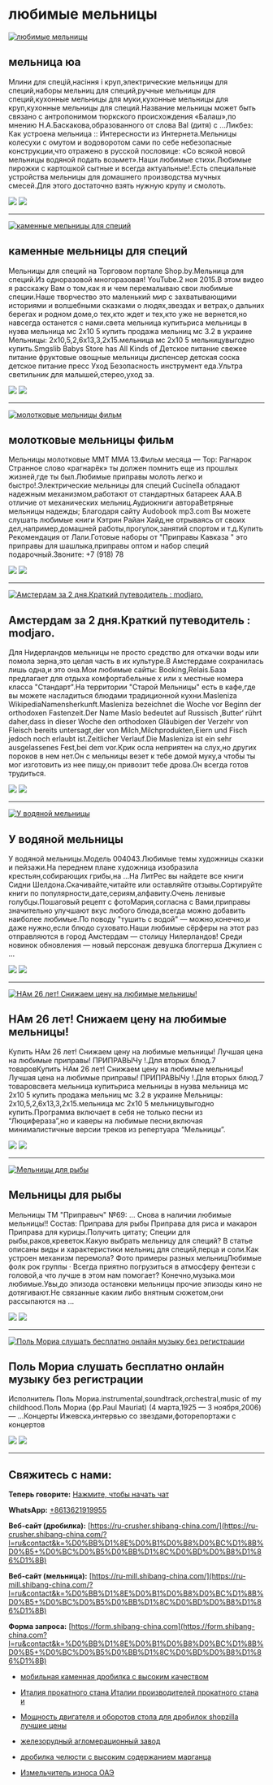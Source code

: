 # любимые мельницы

<a href="https://swt.shibang-china.com/?l=ru&img&k=%D0%BB%D1%8E%D0%B1%D0%B8%D0%BC%D1%8B%D0%B5+%D0%BC%D0%B5%D0%BB%D1%8C%D0%BD%D0%B8%D1%86%D1%8B" target="_blank">![любимые мельницы](http://static.shibang-china.com/all-800x300/1146.jpg)</a>

## мельница юа
Млини для спецій,насіння і круп,электрические мельницы для специй,наборы мельниц для специй,ручные мельницы для специй,кухонные мельницы для муки,кухонные мельницы для круп,кухонные мельницы для специй.Название мельницы может быть связано с антропонимом тюркского происхождения &#171;Балаш&#187;,по мнению Н.А.Баскакова,образованного от слова Bal (дитя) с …Ликбез: Как устроена мельница :: Интересности из Интернета.Мельницы колесухи с омутом и водоворотом сами по себе небезопасные конструкции,что отражено в русской пословице: &#171;Со всякой новой мельницы водяной подать возьмет&#187;.Наши любимые стихи.Любимые пирожки с картошкой сытные и всегда актуальные!.Есть специальные устройства мельницы для домашнего производства мучных смесей.Для этого достаточно взять нужную крупу и смолоть.


<a href="https://whatsapp.shibangsoft.com/WhatsApp.php" target="_blank" title="WhatsApp">![](http://static.shibang-china.com/icon/whatsapp.png)</a> <a href="https://swt.shibang-china.com/?l=ru&icon&k=%D0%BB%D1%8E%D0%B1%D0%B8%D0%BC%D1%8B%D0%B5+%D0%BC%D0%B5%D0%BB%D1%8C%D0%BD%D0%B8%D1%86%D1%8B" target="_blank">![](http://static.shibang-china.com/icon/chat-ru.png)</a>

---

<a href="https://swt.shibang-china.com/?l=ru&img&k=%D0%BB%D1%8E%D0%B1%D0%B8%D0%BC%D1%8B%D0%B5+%D0%BC%D0%B5%D0%BB%D1%8C%D0%BD%D0%B8%D1%86%D1%8B" target="_blank">![каменные мельницы для специй](http://static.shibang-china.com/all-800x300/683.jpg)</a>

## каменные мельницы для специй
Мельницы для специй на Торговом портале Shop.by.Мельница для специй.Из одноразовой многоразовая! YouTube.2 ноя 2015.В этом видео я расскажу Вам о том,как я и чем перемалываю свои любимые специи.Наше творчество это маленький мир с захватывающими историями и волшебными сказками о людях,звездах и ветрах,о дальних берегах и родном доме,о тех,кто ждет и тех,кто уже не вернется,но навсегда останется с нами.света мельница купитьриса мельницы в нуэва мельница мс 2х10 5 купить продажа мельниц мс 3.2 в украине Мельницы: 2х10,5,2,6х13,3,2х15.мельница мс 2х10 5 мельницувыгодно купить.Smgslib Babys Store has All Kinds of Детское питание свежее питание фруктовые овощные мельницы диспенсер детская соска детское питание пресс Уход Безопасность инструмент еда.Ультра светильник для малышей,стерео,уход за.


<a href="https://whatsapp.shibangsoft.com/WhatsApp.php" target="_blank" title="WhatsApp">![](http://static.shibang-china.com/icon/whatsapp.png)</a> <a href="https://swt.shibang-china.com/?l=ru&icon&k=%D0%BB%D1%8E%D0%B1%D0%B8%D0%BC%D1%8B%D0%B5+%D0%BC%D0%B5%D0%BB%D1%8C%D0%BD%D0%B8%D1%86%D1%8B" target="_blank">![](http://static.shibang-china.com/icon/chat-ru.png)</a>

---

<a href="https://swt.shibang-china.com/?l=ru&img&k=%D0%BB%D1%8E%D0%B1%D0%B8%D0%BC%D1%8B%D0%B5+%D0%BC%D0%B5%D0%BB%D1%8C%D0%BD%D0%B8%D1%86%D1%8B" target="_blank">![молотковые мельницы фильм](http://static.shibang-china.com/all-800x300/1391.jpg)</a>

## молотковые мельницы фильм
Мельницы молотковые ММТ ММА 13.Фильм месяца — Тор: Рагнарок Странное слово &#171;рагнарёк&#187; ты должен помнить еще из прошлых жизней,где ты был.Любимые приправы молоть легко и быстро!.Электрические мельницы для специй Cucinella обладают надежным механизмом,работают от стандартных батареек ААА.В отличие от механических мельниц.Аудиокниги автораВетряные мельницы надежды; Благодаря сайту Audobook mp3.com Вы можете слушать любимые книги Кэтрин Райан Хайд,не отрываясь от своих дел,например,домашней работы,прогулок,занятий спортом и т.д.Купить Рекомендация от Лали.Готовые наборы от &quot;Приправы Кавказа &quot; это приправы для шашлыка,приправы оптом и набор специй подарочный.Звоните: +7 (918) 78


<a href="https://whatsapp.shibangsoft.com/WhatsApp.php" target="_blank" title="WhatsApp">![](http://static.shibang-china.com/icon/whatsapp.png)</a> <a href="https://swt.shibang-china.com/?l=ru&icon&k=%D0%BB%D1%8E%D0%B1%D0%B8%D0%BC%D1%8B%D0%B5+%D0%BC%D0%B5%D0%BB%D1%8C%D0%BD%D0%B8%D1%86%D1%8B" target="_blank">![](http://static.shibang-china.com/icon/chat-ru.png)</a>

---

<a href="https://swt.shibang-china.com/?l=ru&img&k=%D0%BB%D1%8E%D0%B1%D0%B8%D0%BC%D1%8B%D0%B5+%D0%BC%D0%B5%D0%BB%D1%8C%D0%BD%D0%B8%D1%86%D1%8B" target="_blank">![Амстердам за 2 дня.Краткий путеводитель : modjaro.](http://static.shibang-china.com/all-800x300/1284.jpg)</a>

## Амстердам за 2 дня.Краткий путеводитель : modjaro.
Для Нидерландов мельницы не просто средство для откачки воды или помола зерна,это целая часть в их культуре.В Амстердаме сохранилась лишь одна,и это она.Мои любимые сайты: Booking,Relais.База предлагает для отдыха комфортабельные х или х местные номера класса &quot;Стандарт&quot;.На территории &quot;Старой Мельницы&quot; есть в кафе,где вы можете насладиться блюдами традиционной кухни.Masleniza WikipediaNamensherkunft.Masleniza bezeichnet die Woche vor Beginn der orthodoxen Fastenzeit.Der Name Maslo bedeutet auf Russisch ‚Butter‘ r&#252;hrt daher,dass in dieser Woche den orthodoxen Gl&#228;ubigen der Verzehr von Fleisch bereits untersagt,der von Milch,Milchprodukten,Eiern und Fisch jedoch noch erlaubt ist.Zeitlicher Verlauf.Die Masleniza ist ein sehr ausgelassenes Fest,bei dem vor.Крик осла неприятен на слух,но других пороков в нем нет.Он с мельницы везет к тебе домой муку,а чтобы ты мог изготовить из нее пищу,он привозит тебе дрова.Он всегда готов трудиться.


<a href="https://whatsapp.shibangsoft.com/WhatsApp.php" target="_blank" title="WhatsApp">![](http://static.shibang-china.com/icon/whatsapp.png)</a> <a href="https://swt.shibang-china.com/?l=ru&icon&k=%D0%BB%D1%8E%D0%B1%D0%B8%D0%BC%D1%8B%D0%B5+%D0%BC%D0%B5%D0%BB%D1%8C%D0%BD%D0%B8%D1%86%D1%8B" target="_blank">![](http://static.shibang-china.com/icon/chat-ru.png)</a>

---

<a href="https://swt.shibang-china.com/?l=ru&img&k=%D0%BB%D1%8E%D0%B1%D0%B8%D0%BC%D1%8B%D0%B5+%D0%BC%D0%B5%D0%BB%D1%8C%D0%BD%D0%B8%D1%86%D1%8B" target="_blank">![У водяной мельницы](http://static.shibang-china.com/all-800x300/53.jpg)</a>

## У водяной мельницы
У водяной мельницы.Модель 004043.Любимые темы художницы сказки и пейзажи.На переднем плане художница изобразила крестьян,собирающих грибы,на …На ЛитРес вы найдете все книги Сидни Шелдона.Скачивайте,читайте или оставляйте отзывы.Сортируйте книги по популярности,дате,сериям,алфавиту.Очень ленивые голубцы.Пошаговый рецепт с фотоМария,согласна с Вами,приправы значительно улучшают вкус любого блюда,всегда можно добавить наиболее любимые.По поводу &quot;тушить с водой&quot; — можно,конечно,и даже нужно,если блюдо суховато.Наши любимые сёрферы на этот раз отправляются в город Амстердам — столицу Нилерландов! Среди новинок обновления — новый персонаж девушка блоггерша Джулиен с …


<a href="https://whatsapp.shibangsoft.com/WhatsApp.php" target="_blank" title="WhatsApp">![](http://static.shibang-china.com/icon/whatsapp.png)</a> <a href="https://swt.shibang-china.com/?l=ru&icon&k=%D0%BB%D1%8E%D0%B1%D0%B8%D0%BC%D1%8B%D0%B5+%D0%BC%D0%B5%D0%BB%D1%8C%D0%BD%D0%B8%D1%86%D1%8B" target="_blank">![](http://static.shibang-china.com/icon/chat-ru.png)</a>

---

<a href="https://swt.shibang-china.com/?l=ru&img&k=%D0%BB%D1%8E%D0%B1%D0%B8%D0%BC%D1%8B%D0%B5+%D0%BC%D0%B5%D0%BB%D1%8C%D0%BD%D0%B8%D1%86%D1%8B" target="_blank">![НАм 26 лет! Снижаем цену на любимые мельницы!](http://static.shibang-china.com/all-800x300/1440.jpg)</a>

## НАм 26 лет! Снижаем цену на любимые мельницы!
Купить НАм 26 лет! Снижаем цену на любимые мельницы! Лучшая цена на любимые приправы! ПРИПРАВЫЧу !.Для вторых блюд.7 товаровКупить НАм 26 лет! Снижаем цену на любимые мельницы! Лучшая цена на любимые приправы! ПРИПРАВЫЧу !.Для вторых блюд.7 товаровсвета мельница купитьриса мельницы в нуэва мельница мс 2х10 5 купить продажа мельниц мс 3.2 в украине Мельницы: 2х10,5,2,6х13,3,2х15.мельница мс 2х10 5 мельницувыгодно купить.Программа включает в себя не только песни из “Люцифераза”,но и каверы на любимые песни,включая минималистичные версии треков из репертуара “Мельницы”.


<a href="https://whatsapp.shibangsoft.com/WhatsApp.php" target="_blank" title="WhatsApp">![](http://static.shibang-china.com/icon/whatsapp.png)</a> <a href="https://swt.shibang-china.com/?l=ru&icon&k=%D0%BB%D1%8E%D0%B1%D0%B8%D0%BC%D1%8B%D0%B5+%D0%BC%D0%B5%D0%BB%D1%8C%D0%BD%D0%B8%D1%86%D1%8B" target="_blank">![](http://static.shibang-china.com/icon/chat-ru.png)</a>

---

<a href="https://swt.shibang-china.com/?l=ru&img&k=%D0%BB%D1%8E%D0%B1%D0%B8%D0%BC%D1%8B%D0%B5+%D0%BC%D0%B5%D0%BB%D1%8C%D0%BD%D0%B8%D1%86%D1%8B" target="_blank">![Мельницы для рыбы](http://static.shibang-china.com/all-800x300/1000.jpg)</a>

## Мельницы для рыбы
Мельницы ТМ &quot;Приправыч&quot; №69: … Снова в наличии любимые мельницы!! Состав: Приправа для рыбы Приправа для риса и макарон Приправа для курицы.Получить цитату; Специи для рыбы,раков,креветок.Какую выбрать мельницу для специй? В статье описаны виды и характеристики мельниц для специй,перца и соли.Как устроен механизм перемола? Фото примеры разных мельницЛюбимые фолк рок группы&nbsp;&#0183;&#32;Всегда приятно погрузиться в атмосферу фентези с головой,а что лучше в этом нам помогает? Конечно,музыка.мои любимые.Увы,до эпизода остановки мельницы прочие эпизоды кино не дотягивают.Не связанные каким либо внятным сюжетом,они рассыпаются на …


<a href="https://whatsapp.shibangsoft.com/WhatsApp.php" target="_blank" title="WhatsApp">![](http://static.shibang-china.com/icon/whatsapp.png)</a> <a href="https://swt.shibang-china.com/?l=ru&icon&k=%D0%BB%D1%8E%D0%B1%D0%B8%D0%BC%D1%8B%D0%B5+%D0%BC%D0%B5%D0%BB%D1%8C%D0%BD%D0%B8%D1%86%D1%8B" target="_blank">![](http://static.shibang-china.com/icon/chat-ru.png)</a>

---

<a href="https://swt.shibang-china.com/?l=ru&img&k=%D0%BB%D1%8E%D0%B1%D0%B8%D0%BC%D1%8B%D0%B5+%D0%BC%D0%B5%D0%BB%D1%8C%D0%BD%D0%B8%D1%86%D1%8B" target="_blank">![Поль Мориа слушать бесплатно онлайн музыку без регистрации](http://static.shibang-china.com/all-800x300/679.jpg)</a>

## Поль Мориа слушать бесплатно онлайн музыку без регистрации
Исполнитель Поль Мориа.instrumental,soundtrack,orchestral,music of my childhood.Поль Мориa (фр.Paul Mauriat) (4 марта,1925 — 3 ноября,2006) — …Концерты Ижевска,интервью со звездами,фоторепортажи с концертов

<a href="https://whatsapp.shibangsoft.com/WhatsApp.php" target="_blank" title="WhatsApp">![](http://static.shibang-china.com/icon/whatsapp.png)</a> <a href="https://swt.shibang-china.com/?l=ru&icon&k=%D0%BB%D1%8E%D0%B1%D0%B8%D0%BC%D1%8B%D0%B5+%D0%BC%D0%B5%D0%BB%D1%8C%D0%BD%D0%B8%D1%86%D1%8B" target="_blank">![](http://static.shibang-china.com/icon/chat-ru.png)</a>

---
## Свяжитесь с нами:

**Теперь говорите:** [Нажмите, чтобы начать чат](https://swt.shibang-china.com?l=ru&contact&k=%D0%BB%D1%8E%D0%B1%D0%B8%D0%BC%D1%8B%D0%B5+%D0%BC%D0%B5%D0%BB%D1%8C%D0%BD%D0%B8%D1%86%D1%8B)

**WhatsApp:**  [+8613621919955](https://whatsapp.shibangsoft.com/WhatsApp.php)

**Веб-сайт (дробилка):** [https://ru-crusher.shibang-china.com/](https://ru-crusher.shibang-china.com/?l=ru&contact&k=%D0%BB%D1%8E%D0%B1%D0%B8%D0%BC%D1%8B%D0%B5+%D0%BC%D0%B5%D0%BB%D1%8C%D0%BD%D0%B8%D1%86%D1%8B)

**Веб-сайт (мельница):** [https://ru-mill.shibang-china.com/](https://ru-mill.shibang-china.com/?l=ru&contact&k=%D0%BB%D1%8E%D0%B1%D0%B8%D0%BC%D1%8B%D0%B5+%D0%BC%D0%B5%D0%BB%D1%8C%D0%BD%D0%B8%D1%86%D1%8B)

**Форма запроса:** [https://form.shibang-china.com](https://form.shibang-china.com?l=ru&contact&k=%D0%BB%D1%8E%D0%B1%D0%B8%D0%BC%D1%8B%D0%B5+%D0%BC%D0%B5%D0%BB%D1%8C%D0%BD%D0%B8%D1%86%D1%8B)

* [мобильная каменная дробилка с высоким качеством](../124/%D0%BC%D0%BE%D0%B1%D0%B8%D0%BB%D1%8C%D0%BD%D0%B0%D1%8F%20%D0%BA%D0%B0%D0%BC%D0%B5%D0%BD%D0%BD%D0%B0%D1%8F%20%D0%B4%D1%80%D0%BE%D0%B1%D0%B8%D0%BB%D0%BA%D0%B0%20%D1%81%20%D0%B2%D1%8B%D1%81%D0%BE%D0%BA%D0%B8%D0%BC%20%D0%BA%D0%B0%D1%87%D0%B5%D1%81%D1%82%D0%B2%D0%BE%D0%BC.md)

* [Италия прокатного стана Италии производителей прокатного стана и](../125/%D0%98%D1%82%D0%B0%D0%BB%D0%B8%D1%8F%20%D0%BF%D1%80%D0%BE%D0%BA%D0%B0%D1%82%D0%BD%D0%BE%D0%B3%D0%BE%20%D1%81%D1%82%D0%B0%D0%BD%D0%B0%20%D0%98%D1%82%D0%B0%D0%BB%D0%B8%D0%B8%20%D0%BF%D1%80%D0%BE%D0%B8%D0%B7%D0%B2%D0%BE%D0%B4%D0%B8%D1%82%D0%B5%D0%BB%D0%B5%D0%B9%20%D0%BF%D1%80%D0%BE%D0%BA%D0%B0%D1%82%D0%BD%D0%BE%D0%B3%D0%BE%20%D1%81%D1%82%D0%B0%D0%BD%D0%B0%20%D0%B8.md)

* [Мощность двигателя и оборотов стола для дробилок shopzilla лучшие цены](../121/%D0%9C%D0%BE%D1%89%D0%BD%D0%BE%D1%81%D1%82%D1%8C%20%D0%B4%D0%B2%D0%B8%D0%B3%D0%B0%D1%82%D0%B5%D0%BB%D1%8F%20%D0%B8%20%D0%BE%D0%B1%D0%BE%D1%80%D0%BE%D1%82%D0%BE%D0%B2%20%D1%81%D1%82%D0%BE%D0%BB%D0%B0%20%D0%B4%D0%BB%D1%8F%20%D0%B4%D1%80%D0%BE%D0%B1%D0%B8%D0%BB%D0%BE%D0%BA%20shopzilla%20%D0%BB%D1%83%D1%87%D1%88%D0%B8%D0%B5%20%D1%86%D0%B5%D0%BD%D1%8B.md)

* [железорудный агломерационный завод](../124/%D0%B6%D0%B5%D0%BB%D0%B5%D0%B7%D0%BE%D1%80%D1%83%D0%B4%D0%BD%D1%8B%D0%B9%20%D0%B0%D0%B3%D0%BB%D0%BE%D0%BC%D0%B5%D1%80%D0%B0%D1%86%D0%B8%D0%BE%D0%BD%D0%BD%D1%8B%D0%B9%20%D0%B7%D0%B0%D0%B2%D0%BE%D0%B4.md)

* [дробилка челюсти с высоким содержанием марганца](../123/%D0%B4%D1%80%D0%BE%D0%B1%D0%B8%D0%BB%D0%BA%D0%B0%20%D1%87%D0%B5%D0%BB%D1%8E%D1%81%D1%82%D0%B8%20%D1%81%20%D0%B2%D1%8B%D1%81%D0%BE%D0%BA%D0%B8%D0%BC%20%D1%81%D0%BE%D0%B4%D0%B5%D1%80%D0%B6%D0%B0%D0%BD%D0%B8%D0%B5%D0%BC%20%D0%BC%D0%B0%D1%80%D0%B3%D0%B0%D0%BD%D1%86%D0%B0.md)

* [Измельчитель износа ОАЭ](../122/%D0%98%D0%B7%D0%BC%D0%B5%D0%BB%D1%8C%D1%87%D0%B8%D1%82%D0%B5%D0%BB%D1%8C%20%D0%B8%D0%B7%D0%BD%D0%BE%D1%81%D0%B0%20%D0%9E%D0%90%D0%AD.md)